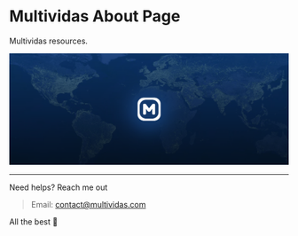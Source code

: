 # Multividas About Page

Multividas resources.

<img src="./src/assets/png/cover.png" alt="multividas-blog" />

----- 
Need helps? Reach me out

> Email: contact@multividas.com

All the best :beer:
